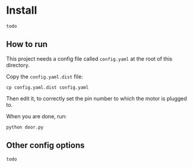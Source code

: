 # Install

`todo`

## How to run

This project needs a config file called `config.yaml` at the root of this directory.

Copy the `config.yaml.dist` file:

```
cp config.yaml.dist config.yaml
```

Then edit it, to correctly set the pin number to which the motor is plugged to.

When you are done, run:

```
python door.py
```

## Other config options

`todo`